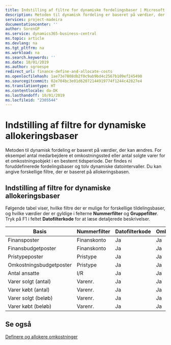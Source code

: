 ```yaml
---
title: Indstilling af filtre for dynamiske fordelingsbaser | Microsoft Docs
description: Metoden til dynamisk fordeling er baseret på værdier, der kan ændres. For eksempel antal medarbejdere et omkostningssted eller antal solgte varer for et omkostningsobjekt i en bestemt tidsperiode. Der findes ni foruddefinerede fordelingsbaser og tolv dynamiske datointervaller. Du kan angive forskellige filtre, der er baseret på allokeringsbasen.
services: project-madeira
documentationcenter: ''
author: SorenGP
ms.service: dynamics365-business-central
ms.topic: article
ms.devlang: na
ms.tgt_pltfrm: na
ms.workload: na
ms.search.keywords: ''
ms.date: 10/01/2019
ms.author: sgroespe
redirect_url: finance-define-and-allocate-costs
ms.openlocfilehash: 1ae73e7808db2f0c9ab9bd4c2567b109ef245490
ms.sourcegitcommit: 02e704bc3e01d62072144919774f1244c42827e4
ms.translationtype: HT
ms.contentlocale: da-DK
ms.lasthandoff: 10/01/2019
ms.locfileid: "2305544"
---
```

# <a name="setting-filters-for-dynamic-allocation-bases"></a>Indstilling af filtre for dynamiske allokeringsbaser
Metoden til dynamisk fordeling er baseret på værdier, der kan ændres. For eksempel antal medarbejdere et omkostningssted eller antal solgte varer for et omkostningsobjekt i en bestemt tidsperiode. Der findes ni foruddefinerede fordelingsbaser og tolv dynamiske datointervaller. Du kan angive forskellige filtre, der er baseret på allokeringsbasen.  

## <a name="setting-filters-for-dynamic-allocation-bases"></a>Indstilling af filtre for dynamiske allokeringsbaser  
 Følgende tabel viser, hvilke filtre der er mulige for forskellige tildelingsbaser, og hvilke værdier der er gyldige i felterne **Nummerfilter** og **Gruppefilter**. Tryk på F1 i feltet **Datofilterkode** for at læse detaljerede beskrivelser.  

|**Basis**|**Nummerfilter**|**Datofilterkode**|**Omkostningsstedsfilter**|**Omkostningsemnefilter**|**Gruppefilter**|  
|--------------|----------------------------------------|----------------------------------------------|------------------------------------------------|------------------------------------------------|------------------------------------------|  
|Finansposter|Finanskonto|Ja|Ja|Ja|I/R|  
|Finansbudgetposter|Finanskonto|Ja|Ja|Ja|Finansbudgetnavn|  
|Pristypeposter|Pristype|Ja|Ja|Ja|I/R|  
|Omkostningsbudgetposter|Pristype|Ja|Ja|Ja|Budgetnavn|  
|Antal ansatte|I/R|Ja|Ja|Ja|I/R|  
|Varer solgt (antal)|Varenr.|Ja|Ja|Ja|Varebogføringsgruppe|  
|Varer købt (antal)|Varenr.|Ja|Ja|Ja|Varebogføringsgruppe|  
|Varer solgt (beløb)|Varenr.|Ja|Ja|Ja|Varebogføringsgruppe|  
|Varer købt (beløb)|Varenr.|Ja|Ja|Ja|Varebogføringsgruppe|  

## <a name="see-also"></a>Se også  
[Definere og allokere omkostninger](finance-define-and-allocate-costs.md)
